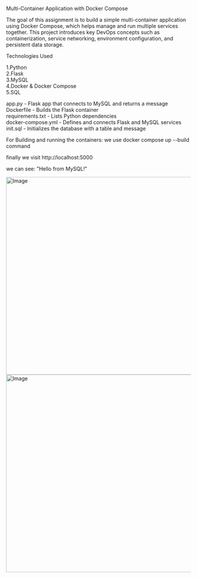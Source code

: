 Multi-Container Application with Docker Compose

The goal of this assignment is to build a simple multi-container application using Docker Compose, which helps manage and run multiple services together. 
This project introduces key DevOps concepts such as containerization, service networking, environment configuration, and persistent data storage.

Technologies Used

 1.Python  
 2.Flask  
 3.MySQL  
 4.Docker & Docker Compose  
 5.SQL

app.py - Flask app that connects to MySQL and returns a message  
Dockerfile - Builds the Flask container  
requirements.txt - Lists Python dependencies  
docker-compose.yml - Defines and connects Flask and MySQL services  
init.sql - Initializes the database with a table and message

For Building and running the containers: we use docker compose up --build command

finally we visit http://localhost:5000

we can see: "Hello from MySQL!"

<img width="960" height="540" alt="Image" src="https://github.com/user-attachments/assets/6385e6bc-cdc0-4bcb-8367-e177f819d028" />

<img width="954" height="540" alt="Image" src="https://github.com/user-attachments/assets/7c5aa316-ef16-498b-9257-577141fa91e2" />
 
